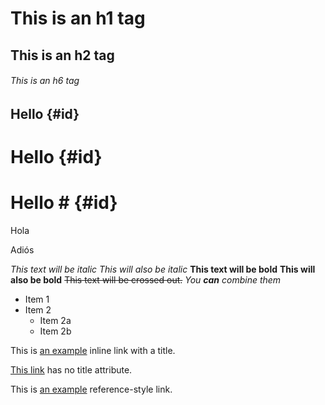 # This is an h1 tag 
## This is an h2 tag
###### This is an h6 tag 

Hello {#id}
----- 
# Hello {#id} 
# Hello # {#id}

Hola

Adiós 

*This text will be italic* _This will also be italic_ **This text will be bold** __This will also be bold__ ~~This text will be crossed out.~~ _You **can** combine them_

* Item 1 
* Item 2 
    * Item 2a 
    * Item 2b 
    
 This is [an example](http://example.com/ "Title") inline link with a title. 
 
 [This link](http://example.net/) has no title attribute. 
 
 This is [an example][id] reference-style link. 
 
 [id]: http://example.com/  "Optional Title Here"
